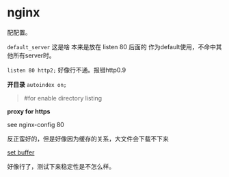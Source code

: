 # nginx

配配置。

`default_server`
这是啥
本来是放在 listen 80 后面的
作为default使用，不命中其他所有server时。

`listen 80 http2;`
好像行不通。报错http0.9

**开目录**
`autoindex on;`
> #for enable directory listing


**proxy for https**

see nginx-config 80

反正蛮好的，但是好像因为缓存的关系，大文件会下载不下来

[set buffer](https://docs.nginx.com/nginx/admin-guide/web-server/reverse-proxy/)

好像行了，测试下来稳定性是不怎么样。


